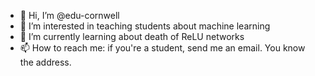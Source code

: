 - 👋 Hi, I’m @edu-cornwell
- 👀 I’m interested in teaching students about machine learning
- 🌱 I’m currently learning about death of ReLU networks
- 📫 How to reach me: if you're a student, send me an email. You know the address.

<!---
edu-cornwell/edu-cornwell is a ✨ special ✨ repository because its `README.md` (this file) appears on your GitHub profile.
You can click the Preview link to take a look at your changes.
--->
